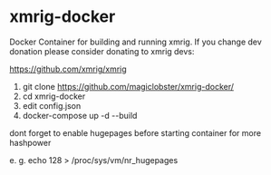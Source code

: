 # xmrig-docker

Docker Container for building and running xmrig. If you change dev donation please consider donating to xmrig devs:

https://github.com/xmrig/xmrig

1. git clone https://github.com/magiclobster/xmrig-docker/
2. cd xmrig-docker
3. edit config.json
4. docker-compose up -d --build

dont forget to enable hugepages before starting container for more hashpower

e. g. echo 128 > /proc/sys/vm/nr_hugepages
